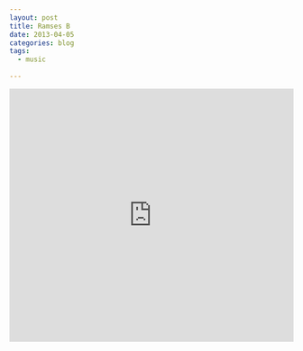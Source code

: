 ```yaml
---
layout: post
title: Ramses B
date: 2013-04-05
categories: blog
tags:
  - music
  
---
```



<iframe width="100%" height="450" scrolling="no" frameborder="no" allow="autoplay" src="https://w.soundcloud.com/player/?url=https%3A//api.soundcloud.com/tracks/47423936&color=%23101d28&auto_play=false&hide_related=false&show_comments=true&show_user=true&show_reposts=false&show_teaser=true&visual=true"></iframe>
